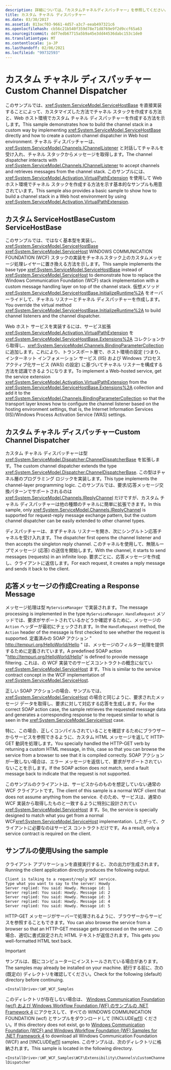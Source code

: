 ```yaml
---
description: 詳細については、「カスタムチャネルディスパッチャー」を参照してください。
title: カスタム チャネル ディスパッチャー
ms.date: 03/30/2017
ms.assetid: 813acf03-9661-4d57-a3c7-eeab497321c6
ms.openlocfilehash: cb56c21b540f359d78e71d8769e9f2d9ccf65a63
ms.sourcegitcommit: ddf7edb67715a5b9a45e3dd44536dabc153c1de0
ms.translationtype: MT
ms.contentlocale: ja-JP
ms.lasthandoff: 02/06/2021
ms.locfileid: "99732593"
---
```

# <a name="custom-channel-dispatcher"></a><span data-ttu-id="f2159-103">カスタム チャネル ディスパッチャー</span><span class="sxs-lookup"><span data-stu-id="f2159-103">Custom Channel Dispatcher</span></span>

<span data-ttu-id="f2159-104">このサンプルでは、<xref:System.ServiceModel.ServiceHostBase> を直接実装することによって、カスタマイズした方法でチャネル スタックを作成する方法と、Web ホスト環境でカスタム チャネル ディスパッチャーを作成する方法を示します。</span><span class="sxs-lookup"><span data-stu-id="f2159-104">This sample demonstrates how to build the channel stack in a custom way by implementing <xref:System.ServiceModel.ServiceHostBase> directly and how to create a custom channel dispatcher in Web host environment.</span></span> <span data-ttu-id="f2159-105">チャネル ディスパッチャーは、<xref:System.ServiceModel.Channels.IChannelListener> と対話してチャネルを受け入れ、チャネル スタックからメッセージを取得します。</span><span class="sxs-lookup"><span data-stu-id="f2159-105">The channel dispatcher interacts with <xref:System.ServiceModel.Channels.IChannelListener> to accept channels and retrieves messages from the channel stack.</span></span> <span data-ttu-id="f2159-106">このサンプルには、<xref:System.ServiceModel.Activation.VirtualPathExtension> を使用して Web ホスト環境でチャネル スタックを作成する方法を示す基本的なサンプルも用意されています。</span><span class="sxs-lookup"><span data-stu-id="f2159-106">This sample also provides a basic sample to show how to build a channel stack in a Web host environment by using <xref:System.ServiceModel.Activation.VirtualPathExtension>.</span></span>  
  
## <a name="custom-servicehostbase"></a><span data-ttu-id="f2159-107">カスタム ServiceHostBase</span><span class="sxs-lookup"><span data-stu-id="f2159-107">Custom ServiceHostBase</span></span>  

 <span data-ttu-id="f2159-108">このサンプルでは、ではなく基本型を実装し、 <xref:System.ServiceModel.ServiceHostBase> <xref:System.ServiceModel.ServiceHost> WINDOWS COMMUNICATION FOUNDATION (WCF) スタックの実装をチャネルスタック上のカスタムメッセージ処理レイヤーに置き換える方法を示します。</span><span class="sxs-lookup"><span data-stu-id="f2159-108">This sample implements the base type <xref:System.ServiceModel.ServiceHostBase> instead of <xref:System.ServiceModel.ServiceHost> to demonstrate how to replace the Windows Communication Foundation (WCF) stack implementation with a custom message handling layer on top of the channel stack.</span></span> <span data-ttu-id="f2159-109">仮想メソッド <xref:System.ServiceModel.ServiceHostBase.InitializeRuntime%2A> をオーバーライドして、チャネル リスナーとチャネル ディスパッチャーを作成します。</span><span class="sxs-lookup"><span data-stu-id="f2159-109">You override the virtual method <xref:System.ServiceModel.ServiceHostBase.InitializeRuntime%2A> to build channel listeners and the channel dispatcher.</span></span>  
  
 <span data-ttu-id="f2159-110">Web ホスト サービスを実装するには、サービス拡張 <xref:System.ServiceModel.Activation.VirtualPathExtension> を <xref:System.ServiceModel.ServiceHostBase.Extensions%2A> コレクションから取得し、<xref:System.ServiceModel.Channels.BindingParameterCollection> に追加します。これにより、トランスポート層で、ホスト環境の設定 (つまり、インターネット インフォメーション サービス (IIS) および Windows プロセス アクティブ化サービス (WAS) の設定) に基づいてチャネル リスナーを構成する方法を認識できるようになります。</span><span class="sxs-lookup"><span data-stu-id="f2159-110">To implement a Web-hosted service, get the service extension <xref:System.ServiceModel.Activation.VirtualPathExtension> from the <xref:System.ServiceModel.ServiceHostBase.Extensions%2A> collection and add it to the <xref:System.ServiceModel.Channels.BindingParameterCollection> so that the transport layer knows how to configure the channel listener based on the hosting environment settings, that is, the Internet Information Services (IIS)/Windows Process Activation Service (WAS) settings.</span></span>  
  
## <a name="custom-channel-dispatcher"></a><span data-ttu-id="f2159-111">カスタム チャネル ディスパッチャー</span><span class="sxs-lookup"><span data-stu-id="f2159-111">Custom Channel Dispatcher</span></span>  

 <span data-ttu-id="f2159-112">カスタム チャネル ディスパッチャーは型 <xref:System.ServiceModel.Dispatcher.ChannelDispatcherBase> を拡張します。</span><span class="sxs-lookup"><span data-stu-id="f2159-112">The custom channel dispatcher extends the type <xref:System.ServiceModel.Dispatcher.ChannelDispatcherBase>.</span></span> <span data-ttu-id="f2159-113">この型はチャネル層のプログラミング ロジックを実装します。</span><span class="sxs-lookup"><span data-stu-id="f2159-113">This type implements the channel-layer programming logic.</span></span> <span data-ttu-id="f2159-114">このサンプルでは、要求/応答メッセージ交換パターンでサポートされるのは <xref:System.ServiceModel.Channels.IReplyChannel> だけですが、カスタム チャネル ディスパッチャーは他の種類のチャネルに簡単に拡張できます。</span><span class="sxs-lookup"><span data-stu-id="f2159-114">In this sample, only <xref:System.ServiceModel.Channels.IReplyChannel> is supported for request-reply message exchange pattern, but the custom channel dispatcher can be easily extended to other channel types.</span></span>  
  
 <span data-ttu-id="f2159-115">ディスパッチャーは、まずチャネル リスナーを開き、次にシングルトン応答チャネルを受け入れます。</span><span class="sxs-lookup"><span data-stu-id="f2159-115">The dispatcher first opens the channel listener and then accepts the singleton reply channel.</span></span> <span data-ttu-id="f2159-116">このチャネルを使用して、無限ループでメッセージ (応答) の送信を開始します。</span><span class="sxs-lookup"><span data-stu-id="f2159-116">With the channel, it starts to send messages (requests) in an infinite loop.</span></span> <span data-ttu-id="f2159-117">要求ごとに、応答メッセージを作成し、クライアントに返信します。</span><span class="sxs-lookup"><span data-stu-id="f2159-117">For each request, it creates a reply message and sends it back to the client.</span></span>  
  
## <a name="creating-a-response-message"></a><span data-ttu-id="f2159-118">応答メッセージの作成</span><span class="sxs-lookup"><span data-stu-id="f2159-118">Creating a Response Message</span></span>  

 <span data-ttu-id="f2159-119">メッセージ処理は型 `MyServiceManager` で実装されます。</span><span class="sxs-lookup"><span data-stu-id="f2159-119">The message processing is implemented in the type `MyServiceManager`.</span></span> <span data-ttu-id="f2159-120">`HandleRequest` メソッドでは、要求がサポートされているかどうか確認するために、メッセージの `Action` ヘッダーが最初にチェックされます。</span><span class="sxs-lookup"><span data-stu-id="f2159-120">In the `HandleRequest` method, the `Action` header of the message is first checked to see whether the request is supported.</span></span> <span data-ttu-id="f2159-121">定義済みの SOAP アクション " http://tempuri.org/HelloWorld/Hello " は、メッセージのフィルター処理を提供するために定義されています。</span><span class="sxs-lookup"><span data-stu-id="f2159-121">A predefined SOAP action "http://tempuri.org/HelloWorld/Hello" is defined to provide message filtering.</span></span> <span data-ttu-id="f2159-122">これは、の WCF 実装でのサービスコントラクトの概念に似てい <xref:System.ServiceModel.ServiceHost> ます。</span><span class="sxs-lookup"><span data-stu-id="f2159-122">This is similar to the service contract concept in the WCF implementation of <xref:System.ServiceModel.ServiceHost>.</span></span>  
  
 <span data-ttu-id="f2159-123">正しい SOAP アクションの場合、サンプルでは、<xref:System.ServiceModel.ServiceHost> の場合と同じように、要求されたメッセージ データを取得し、要求に対して対応する応答を生成します。</span><span class="sxs-lookup"><span data-stu-id="f2159-123">For the correct SOAP action case, the sample retrieves the requested message data and generates a corresponding response to the request similar to what is seen in the <xref:System.ServiceModel.ServiceHost> case.</span></span>  
  
 <span data-ttu-id="f2159-124">特に、この場合、正しくコンパイルされていることを確認するためにブラウザーからサービスを参照できるように、カスタム HTML メッセージを返して HTTP-GET 動詞を処理します。</span><span class="sxs-lookup"><span data-stu-id="f2159-124">You specially handled the HTTP-GET verb by returning a custom HTML message, in this, case so that you can browse the service from a browser to see that it is compiled correctly.</span></span> <span data-ttu-id="f2159-125">SOAP アクションが一致しない場合は、エラー メッセージを返信して、要求がサポートされていないことを示します。</span><span class="sxs-lookup"><span data-stu-id="f2159-125">If the SOAP action does not match, send a fault message back to indicate that the request is not supported.</span></span>  
  
 <span data-ttu-id="f2159-126">このサンプルのクライアントは、サービスからのものを想定していない通常の WCF クライアントです。</span><span class="sxs-lookup"><span data-stu-id="f2159-126">The client of this sample is a normal WCF client that does not assume anything from the service.</span></span> <span data-ttu-id="f2159-127">そのため、サービスは、通常の WCF 実装から取得したものと一致するように特別に設計されてい <xref:System.ServiceModel.ServiceHost> ます。</span><span class="sxs-lookup"><span data-stu-id="f2159-127">So, the service is specially designed to match what you get from a normal WCF<xref:System.ServiceModel.ServiceHost> implementation.</span></span> <span data-ttu-id="f2159-128">したがって、クライアントに必要なのはサービス コントラクトだけです。</span><span class="sxs-lookup"><span data-stu-id="f2159-128">As a result, only a service contract is required on the client.</span></span>  
  
## <a name="using-the-sample"></a><span data-ttu-id="f2159-129">サンプルの使用</span><span class="sxs-lookup"><span data-stu-id="f2159-129">Using the sample</span></span>  

 <span data-ttu-id="f2159-130">クライアント アプリケーションを直接実行すると、次の出力が生成されます。</span><span class="sxs-lookup"><span data-stu-id="f2159-130">Running the client application directly produces the following output.</span></span>  
  
```output  
Client is talking to a request/reply WCF service.
Type what you want to say to the server: Howdy  
Server replied: You said: Howdy. Message id: 1  
Server replied: You said: Howdy. Message id: 2  
Server replied: You said: Howdy. Message id: 3  
Server replied: You said: Howdy. Message id: 4  
Server replied: You said: Howdy. Message id: 5  
```  
  
 <span data-ttu-id="f2159-131">HTTP-GET メッセージがサーバーで処理されるように、ブラウザーからサービスを参照することもできます。</span><span class="sxs-lookup"><span data-stu-id="f2159-131">You can also browse the service from a browser so that an HTTP-GET message gets processed on the server.</span></span> <span data-ttu-id="f2159-132">この場合、適切に書式設定された HTML テキストが返信されます。</span><span class="sxs-lookup"><span data-stu-id="f2159-132">This gets you well-formatted HTML text back.</span></span>  
  
> [!IMPORTANT]
> <span data-ttu-id="f2159-133">サンプルは、既にコンピューターにインストールされている場合があります。</span><span class="sxs-lookup"><span data-stu-id="f2159-133">The samples may already be installed on your machine.</span></span> <span data-ttu-id="f2159-134">続行する前に、次の (既定の) ディレクトリを確認してください。</span><span class="sxs-lookup"><span data-stu-id="f2159-134">Check for the following (default) directory before continuing.</span></span>  
>
> `<InstallDrive>:\WF_WCF_Samples`  
>
> <span data-ttu-id="f2159-135">このディレクトリが存在しない場合は、 [Windows Communication Foundation (wcf) および Windows Workflow Foundation (WF) のサンプルの .NET Framework 4](https://www.microsoft.com/download/details.aspx?id=21459) にアクセスして、すべての WINDOWS COMMUNICATION FOUNDATION (wcf) とサンプルをダウンロードして [!INCLUDE[wf1](../../../../includes/wf1-md.md)] ください。</span><span class="sxs-lookup"><span data-stu-id="f2159-135">If this directory does not exist, go to [Windows Communication Foundation (WCF) and Windows Workflow Foundation (WF) Samples for .NET Framework 4](https://www.microsoft.com/download/details.aspx?id=21459) to download all Windows Communication Foundation (WCF) and [!INCLUDE[wf1](../../../../includes/wf1-md.md)] samples.</span></span> <span data-ttu-id="f2159-136">このサンプルは、次のディレクトリに格納されます。</span><span class="sxs-lookup"><span data-stu-id="f2159-136">This sample is located in the following directory.</span></span>  
>
> `<InstallDrive>:\WF_WCF_Samples\WCF\Extensibility\Channels\CustomChannelDispatcher`
